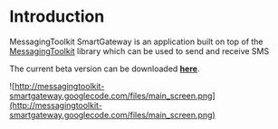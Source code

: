 # Introduction #

MessagingToolkit SmartGateway is an application built on top of the [MessagingToolkit](http://twit88.com/platform/projects/show/messagingtoolkit) library which can be used to send and receive SMS

The current beta version can be downloaded **[here](http://messagingtoolkit-smartgateway.googlecode.com/files/SmartGateway-beta.msi)**.


![http://messagingtoolkit-smartgateway.googlecode.com/files/main_screen.png](http://messagingtoolkit-smartgateway.googlecode.com/files/main_screen.png)
